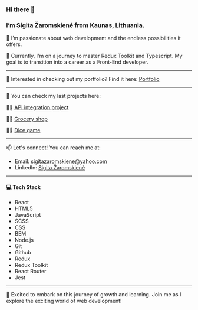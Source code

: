 ### Hi there 👋

### I’m Sigita Žaromskienė from Kaunas, Lithuania.

👀 I’m passionate about web development and the endless possibilities it offers.

🌱 Currently, I'm on a journey to master Redux Toolkit and Typescript. My goal is to transition into a career as a Front-End developer.

***



🌟 Interested in checking out my portfolio? Find it here: [Portfolio](https://sigitazaromskiene.github.io/portfolio/)



***




🧰 You can check my last projects here: 

👩‍💻 [API integration project](https://sigitazaromskiene.github.io/Fun-API-Integration-Project/)

👩‍💻 [Grocery shop](https://sigitazaromskiene.github.io/Grocery-Shop/)

👩‍💻 [Dice game](https://sigitazaromskiene.github.io/Roll-the-dice-game/)





***





📫 Let's connect! You can reach me at:
- Email: sigitazaromskiene@yahoo.com
- LinkedIn: [Sigita Žaromskienė](https://www.linkedin.com/in/sigita-zaromskiene/)

***




#### 💻 Tech Stack
- React
- HTML5
- JavaScript
- SCSS
- CSS
- BEM
- Node.js
- Git
- Github
- Redux
- Redux Toolkit
- React Router
- Jest

***



🚀 Excited to embark on this journey of growth and learning. Join me as I explore the exciting world of web development!
